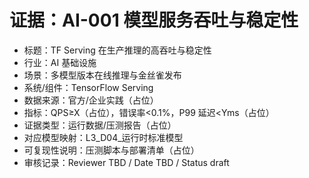 # 证据：AI-001 模型服务吞吐与稳定性

- 标题：TF Serving 在生产推理的高吞吐与稳定性
- 行业：AI 基础设施
- 场景：多模型版本在线推理与金丝雀发布
- 系统/组件：TensorFlow Serving
- 数据来源：官方/企业实践（占位）
- 指标：QPS≥X（占位），错误率<0.1%，P99 延迟<Yms（占位）
- 证据类型：运行数据/压测报告（占位）
- 对应模型映射：L3_D04_运行时标准模型
- 可复现性说明：压测脚本与部署清单（占位）
- 审核记录：Reviewer TBD / Date TBD / Status draft
